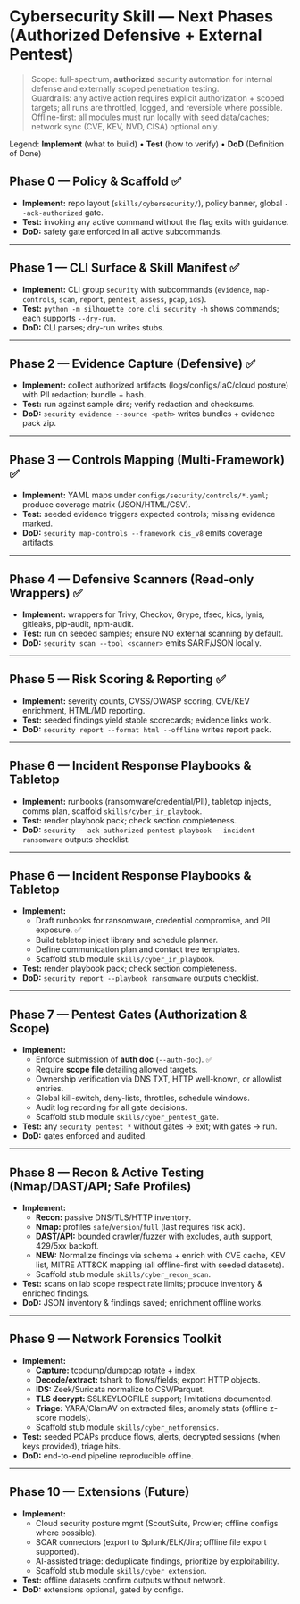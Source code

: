 # Cybersecurity Skill — Next Phases (Authorized Defensive + External Pentest)

> Scope: full-spectrum, **authorized** security automation for internal defense and externally scoped penetration testing.  
> Guardrails: any active action requires explicit authorization + scoped targets; all runs are throttled, logged, and reversible where possible.  
> Offline-first: all modules must run locally with seed data/caches; network sync (CVE, KEV, NVD, CISA) optional only.

Legend: **Implement** (what to build) • **Test** (how to verify) • **DoD** (Definition of Done)

## Phase 0 — Policy & Scaffold ✅

* **Implement:** repo layout (`skills/cybersecurity/`), policy banner, global `--ack-authorized` gate.
* **Test:** invoking any active command without the flag exits with guidance.
* **DoD:** safety gate enforced in all active subcommands.

---

## Phase 1 — CLI Surface & Skill Manifest ✅

* **Implement:** CLI group `security` with subcommands (`evidence`, `map-controls`, `scan`, `report`, `pentest`, `assess`, `pcap`, `ids`).
* **Test:** `python -m silhouette_core.cli security -h` shows commands; each supports `--dry-run`.
* **DoD:** CLI parses; dry-run writes stubs.

---

## Phase 2 — Evidence Capture (Defensive) ✅

* **Implement:** collect authorized artifacts (logs/configs/IaC/cloud posture) with PII redaction; bundle + hash.
* **Test:** run against sample dirs; verify redaction and checksums.
* **DoD:** `security evidence --source <path>` writes bundles + evidence pack zip.

---

## Phase 3 — Controls Mapping (Multi-Framework) ✅

* **Implement:** YAML maps under `configs/security/controls/*.yaml`; produce coverage matrix (JSON/HTML/CSV).
* **Test:** seeded evidence triggers expected controls; missing evidence marked.
* **DoD:** `security map-controls --framework cis_v8` emits coverage artifacts.

---

## Phase 4 — Defensive Scanners (Read-only Wrappers) ✅

* **Implement:** wrappers for Trivy, Checkov, Grype, tfsec, kics, lynis, gitleaks, pip-audit, npm-audit.
* **Test:** run on seeded samples; ensure NO external scanning by default.
* **DoD:** `security scan --tool <scanner>` emits SARIF/JSON locally.

---

## Phase 5 — Risk Scoring & Reporting ✅

* **Implement:** severity counts, CVSS/OWASP scoring, CVE/KEV enrichment, HTML/MD reporting.
* **Test:** seeded findings yield stable scorecards; evidence links work.
* **DoD:** `security report --format html --offline` writes report pack.

---

## Phase 6 — Incident Response Playbooks & Tabletop

* **Implement:** runbooks (ransomware/credential/PII), tabletop injects, comms plan, scaffold `skills/cyber_ir_playbook`.
* **Test:** render playbook pack; check section completeness.
* **DoD:** `security --ack-authorized pentest playbook --incident ransomware` outputs checklist.

---

## Phase 6 — Incident Response Playbooks & Tabletop
- **Implement:**
  - Draft runbooks for ransomware, credential compromise, and PII exposure. ✅
  - Build tabletop inject library and schedule planner.
  - Define communication plan and contact tree templates.
  - Scaffold stub module `skills/cyber_ir_playbook`.
- **Test:** render playbook pack; check section completeness.
- **DoD:** `security report --playbook ransomware` outputs checklist.

---

## Phase 7 — Pentest Gates (Authorization & Scope)
- **Implement:**
  - Enforce submission of **auth doc** (`--auth-doc`). ✅
  - Require **scope file** detailing allowed targets.
  - Ownership verification via DNS TXT, HTTP well-known, or allowlist entries.
  - Global kill-switch, deny-lists, throttles, schedule windows.
  - Audit log recording for all gate decisions.
  - Scaffold stub module `skills/cyber_pentest_gate`.
- **Test:** any `security pentest *` without gates → exit; with gates → run.
- **DoD:** gates enforced and audited.

---

## Phase 8 — Recon & Active Testing (Nmap/DAST/API; Safe Profiles)
- **Implement:**
  - **Recon:** passive DNS/TLS/HTTP inventory.
  - **Nmap:** profiles `safe`/`version`/`full` (last requires risk ack).
  - **DAST/API:** bounded crawler/fuzzer with excludes, auth support, 429/5xx backoff.
  - **NEW:** Normalize findings via schema + enrich with CVE cache, KEV list, MITRE ATT&CK mapping (all offline-first with seeded datasets).
  - Scaffold stub module `skills/cyber_recon_scan`.
- **Test:** scans on lab scope respect rate limits; produce inventory & enriched findings.
- **DoD:** JSON inventory & findings saved; enrichment offline works.

---

## Phase 9 — Network Forensics Toolkit
- **Implement:**
  - **Capture:** tcpdump/dumpcap rotate + index.
  - **Decode/extract:** tshark to flows/fields; export HTTP objects.
  - **IDS:** Zeek/Suricata normalize to CSV/Parquet.
  - **TLS decrypt:** SSLKEYLOGFILE support; limitations documented.
  - **Triage:** YARA/ClamAV on extracted files; anomaly stats (offline z-score models).
  - Scaffold stub module `skills/cyber_netforensics`.
- **Test:** seeded PCAPs produce flows, alerts, decrypted sessions (when keys provided), triage hits.
- **DoD:** end-to-end pipeline reproducible offline.

---

## Phase 10 — Extensions (Future)
- **Implement:**
  - Cloud security posture mgmt (ScoutSuite, Prowler; offline configs where possible).
  - SOAR connectors (export to Splunk/ELK/Jira; offline file export supported).
  - AI-assisted triage: deduplicate findings, prioritize by exploitability.
  - Scaffold stub module `skills/cyber_extension`.
- **Test:** offline datasets confirm outputs without network.
- **DoD:** extensions optional, gated by configs.
